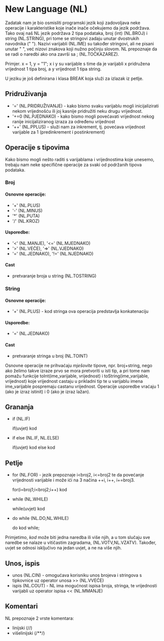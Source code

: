 # New Language (NL)

Zadatak nam je bio osmisliti programski jezik koji zadovoljava neke operacije i karakteristike koje inače inače očekujemo da jezik podržava. Tako ovaj naš NL jezik podržava 2 tipa podataka, broj (int) (NL.BROJ) i string (NL.STRING), pri tome se stringovi zadaju unutar dvostrukih navodnika (" "). Nazivi varijabli (NL.IME) su također stringovi, ali ne pisani unutar " ", već nizovi znakova koji nužno počinju slovom. NL prepoznaje da se radi o naredbi ako ona završi sa ; (NL.TOČKAZAREZ). 
 
Primjer. x = 1, y = "1"; 
x i y su varijable s time da je varijabli x pridružena vrijednost 1 tipa broj, a y vrijednost 1 tipa string.

U jeziku je još definirana i klasa BREAK koja služi za izlazak iz petlje.

## Pridruživanja

* '=' (NL.PRIDRUŽIVANJE) - kako bismo svaku varijablu mogli inicijalizirati nekom vrijednošću ili joj kasnije pridružiti neku drugu vrijednost.
* '+=0 (NL.PJEDNAKO) - kako bismo mogli povećavati vrijednost nekog ranije inicijaliziranog izraza za određenu vrijednost
* '++' (NL.PPLUS) - služi nam za inkrement, tj. povećava vrijednost varijable za 1 (predinkrement i postinkrement)


## Operacije s tipovima

Kako bismo mogli nešto raditi s varijablama i vrijednostima koje unesemo, trebaju nam neke specifične operacije za svaki od podržanih tipova podataka.

### Broj

#### Osnovne operacije:
* '+' (NL.PLUS)
* '-' (NL.MINUS)
* '*' (NL.PUTA)
* '/' (NL.KROZ)

#### Usporedbe:
* '<' (NL.MANJE), '<=' (NL.MJEDNAKO)
* '>' (NL.VEĆE), '=>' (NL.VJEDNAKO)
* '=' (NL.JEDNAKO), '!=' (NL.NJEDNAKO)

#### Cast
* pretvaranje broja u string (NL.TOSTRING)

### String

#### Osnovne operacije:
* '+' (NL.PLUS) - kod stringa ova operacija predstavlja konkatenaciju

#### Usporedbe:
* '=' (NL.JEDNAKO)

#### Cast
* pretvaranje stringa u broj (NL.TOINT)

Osnovne operacije ne prihvaćaju _mješovite_ tipove, npr. broj+string, nego ako želimo takve izraze prvo se mora pretvoriti u isti tip, a pri tome nam pomažu funkcije toInt(ime_varijable, vrijednost) i toString(ime_varijable, vrijednost) koje vrijednost castaju u prikladni tip te u varijablu imena ime_varijable pospremaju castanu vrijednost.
Operacije usporedbe vraćaju 1 (ako je izraz istinit) i 0 (ako je izraz lažan).


## Grananja

* if (NL.IF)

    if(uvjet)
       kod

* if else (NL.IF, NL.ELSE) 
    
    if(uvjet)
        kod
    else
        kod


## Petlje
 
* for (NL.FOR) - jezik prepoznaje i<broj2, i<=broj2 te da povećanje vrijednosti varijable i može ići na 3 načina ++i, i++, i+=broj3.

    for(i=broj1;i<broj2;i++)
        kod

* while (NL.WHILE)
    
    while(uvjet)
        kod

* do while (NL.DO,NL.WHILE)

    do
        kod
    while;


Primjetimo, _kod_ može biti jedna naredba ili više njih, a u tom slučaju sve naredbe se nalaze u vitičastim zagradama, (NL.VOTV,NL.VZATV). Također, uvjet se odnosi isključivo na jedan uvjet, a ne na više njih.


## Unos, ispis

* unos (NL.CIN) - omogućava korisniku unos brojeva i stringova s tipkovnice uz operator unosa >> (NL.VVEĆE)
* ispis (NL.COUT) - NL ima mogućnost ispisa broja, stringa, te vrijednosti varijabli uz operator ispisa << (NL.MMANJE)


## Komentari

NL prepoznaje 2 vrste komentara:
* linijski (//)
* višelinijski (/**/)

